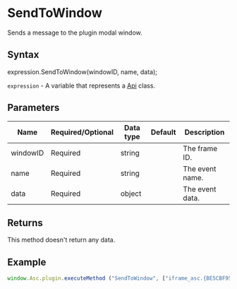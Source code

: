 # SendToWindow

Sends a message to the plugin modal window.

## Syntax

expression.SendToWindow(windowID, name, data);

`expression` - A variable that represents a [Api](../Api.md) class.

## Parameters

| **Name** | **Required/Optional** | **Data type** | **Default** | **Description** |
| ------------- | ------------- | ------------- | ------------- | ------------- |
| windowID | Required | string |  | The frame ID. |
| name | Required | string |  | The event name. |
| data | Required | object |  | The event data. |

## Returns

This method doesn't return any data.

## Example

```javascript
window.Asc.plugin.executeMethod ("SendToWindow", ["iframe_asc.{BE5CBF95-C0AD-4842-B157-AC40FEDD9841}", "onWindowMessage", {config: oConfig}]);
```
